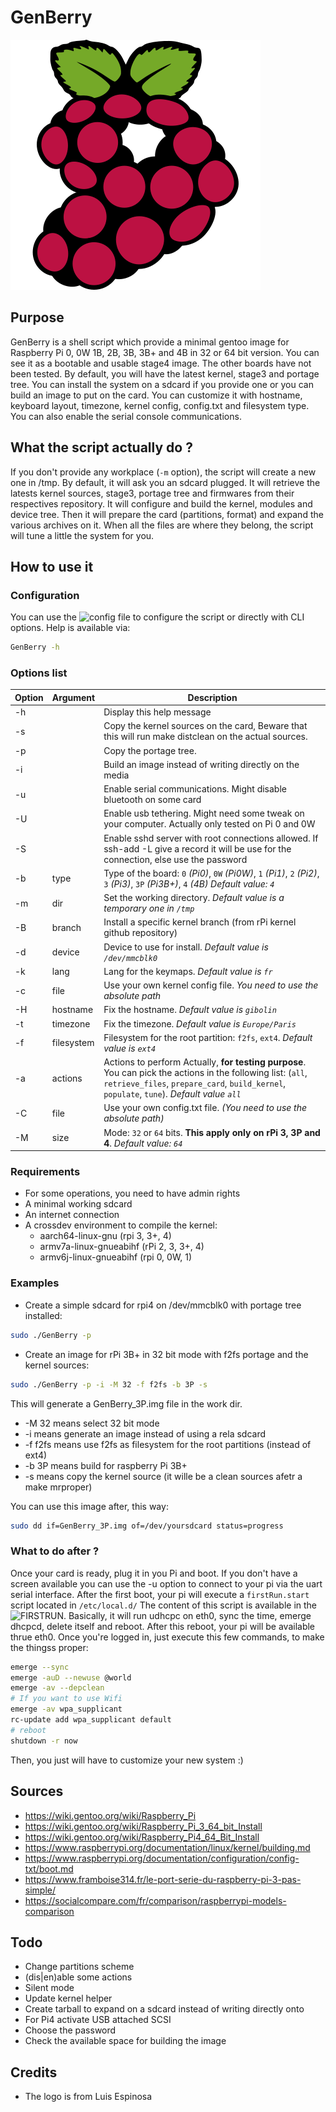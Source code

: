 # GenBerry

![logo GenBerry](./GenBerry.webp)

## Purpose

GenBerry is a shell script which provide a minimal gentoo image for
Raspberry Pi 0, 0W 1B, 2B, 3B, 3B+ and 4B in 32 or 64 bit version. You can see it as a
bootable and usable stage4 image. The other boards have not been tested.
By default, you will have the latest kernel, stage3 and portage tree. 
You can install the system on a sdcard if you provide one or you can build an 
image to put on the card.
You can customize it with hostname, keyboard layout, timezone, kernel config, 
config.txt and filesystem type. You can also enable the serial console communications.

## What the script actually do ?

If you don't provide any workplace (`-m` option), the script will create a new one in /tmp. 
By default, it will ask you an sdcard plugged. It will retrieve the latests kernel sources,
stage3, portage tree and firmwares from their respectives repository.
It will configure and build the kernel, modules and device tree. Then it will prepare 
the card (partitions, format) and expand the various archives on it.
When all the files are where they belong, the script will tune a little the system for you.

## How to use it

### Configuration

You can use the ![config file](./GenBerry.cfg) to configure the script or directly 
with CLI options. Help is available via:
```bash
GenBerry -h
```

### Options list


| Option | Argument | Description |
|--------|----------|-------------|
|-h| |Display this help message|
|-s| |Copy the kernel sources on the card, Beware that this will run make distclean on the actual sources.|
|-p| |Copy the portage tree.|
|-i| |Build an image instead of writing directly on the media|
|-u| |Enable serial communications. Might disable bluetooth on some card|
|-U| |Enable usb tethering. Might need some tweak on your computer. Actually only tested on Pi 0 and 0W|
|-S| |Enable sshd server with root connections allowed. If ssh-add -L give a record it will be use for the connection, else use the password|
|-b|type|Type of the board: `0` *(Pi0)*, `0W` *(Pi0W)*, `1` *(Pi1)*, `2` *(Pi2)*, `3` *(Pi3)*, `3P` *(Pi3B+)*, `4` *(4B)* *Default value: `4`*|
|-m|dir|Set the working directory. *Default value is a temporary one in `/tmp`*|
|-B|branch|Install a specific kernel branch (from rPi kernel github repository)|
|-d|device|Device to use for install. *Default value is `/dev/mmcblk0`*|
|-k|lang|Lang for the keymaps. *Default value is `fr`*|
|-c|file|Use your own kernel config file. *You need to use the absolute path*|
|-H|hostname|Fix the hostname. *Default value is `gibolin`*|
|-t|timezone|Fix the timezone. *Default value is `Europe/Paris`*|
|-f|filesystem|Filesystem for the root partition: `f2fs`, `ext4`. *Default value is `ext4`*|
|-a|actions|Actions to perform Actually, **for testing purpose**. You can pick the actions in the following list: (`all`, `retrieve_files`, `prepare_card`, `build_kernel`, `populate`, `tune`). *Default value `all`*|
|-C|file|Use your own config.txt file. *(You need to use the absolute path)*|
|-M|size|Mode: `32` or `64` bits. **This apply only on rPi 3, 3P and 4**. *Default value: `64`*|

### Requirements

* For some operations, you need to have admin rights
* A minimal working sdcard
* An internet connection
* A crossdev environment to compile the kernel:
    * aarch64-linux-gnu (rpi 3, 3+, 4)
    * armv7a-linux-gnueabihf (rPi 2, 3, 3+, 4)
    * armv6j-linux-gnueabihf (rpi 0, 0W, 1)

### Examples

* Create a simple sdcard for rpi4 on /dev/mmcblk0 with portage tree installed:
```bash
sudo ./GenBerry -p
```
* Create an image for rPi 3B+ in 32 bit mode with f2fs portage and the kernel sources:
```bash
sudo ./GenBerry -p -i -M 32 -f f2fs -b 3P -s
```
This will generate a GenBerry_3P.img file in the work dir. 
* -M 32 means select 32 bit mode
* -i means generate an image instead of using a rela sdcard
* -f f2fs means use f2fs as filesystem for the root partitions (instead of ext4)
* -b 3P means build for raspberry Pi 3B+
* -s means copy the kernel source (it wille be a clean sources afetr a make mrproper)

You can use this image after, this way:
```bash
sudo dd if=GenBerry_3P.img of=/dev/yoursdcard status=progress
```

### What to do after ?

Once your card is ready, plug it in you Pi and boot. If you don't have a screen available
you can use the -u option to connect to your pi via the uart serial interface.
After the first boot, your pi will execute a `firstRun.start` script located in `/etc/local.d/`
The content of this script is available in the ![`FIRSTRUN`](./GenBerry.cfg#L128).
Basically, it will run udhcpc on eth0, sync the time, emerge dhcpcd, delete itself and reboot.
After this reboot, your pi will be available thrue eth0.
Once you're logged in, just execute this few commands, to make the thingss proper:

```bash
emerge --sync
emerge -auD --newuse @world
emerge -av --depclean
# If you want to use Wifi
emerge -av wpa_supplicant
rc-update add wpa_supplicant default
# reboot
shutdown -r now
```
Then, you just will have to customize your new system :)

## Sources

* https://wiki.gentoo.org/wiki/Raspberry_Pi
* https://wiki.gentoo.org/wiki/Raspberry_Pi_3_64_bit_Install
* https://wiki.gentoo.org/wiki/Raspberry_Pi4_64_Bit_Install
* https://www.raspberrypi.org/documentation/linux/kernel/building.md
* https://www.raspberrypi.org/documentation/configuration/config-txt/boot.md
* https://www.framboise314.fr/le-port-serie-du-raspberry-pi-3-pas-simple/
* https://socialcompare.com/fr/comparison/raspberrypi-models-comparison

## Todo

* Change partitions scheme
* (dis|en)able some actions
* Silent mode
* Update kernel helper
* Create tarball to expand on a sdcard instead of writing directly onto
* For Pi4 activate USB attached SCSI
* Choose the password
* Check the available space for building the image

## Credits

* The logo is from Luis Espinosa
